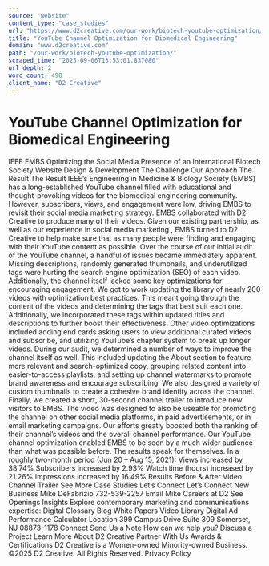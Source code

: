 ```yaml
---
source: "website"
content_type: "case_studies"
url: "https://www.d2creative.com/our-work/biotech-youtube-optimization/"
title: "YouTube Channel Optimization for Biomedical Engineering"
domain: "www.d2creative.com"
path: "/our-work/biotech-youtube-optimization/"
scraped_time: "2025-09-06T13:53:01.837080"
url_depth: 2
word_count: 498
client_name: "D2 Creative"
---
```


# YouTube Channel Optimization for Biomedical Engineering

IEEE EMBS Optimizing the Social Media Presence of an International Biotech Society Website Design & Development The Challenge Our Approach The Result The Result IEEE’s Engineering in Medicine & Biology Society (EMBS) has a long-established YouTube channel filled with educational and thought-provoking videos for the biomedical engineering community. However, subscribers, views, and engagement were low, driving EMBS to revisit their social media marketing strategy. EMBS collaborated with D2 Creative to produce many of their videos. Given our existing partnership, as well as our experience in social media marketing , EMBS turned to D2 Creative to help make sure that as many people were finding and engaging with their YouTube content as possible. Over the course of our initial audit of the YouTube channel, a handful of issues became immediately apparent. Missing descriptions, randomly generated thumbnails, and underutilized tags were hurting the search engine optimization (SEO) of each video. Additionally, the channel itself lacked some key optimizations for encouraging engagement. We got to work updating the library of nearly 200 videos with optimization best practices. This meant going through the content of the videos and determining the tags that best suit each one. Additionally, we incorporated these tags within updated titles and descriptions to further boost their effectiveness. Other video optimizations included adding end cards asking users to view additional curated videos and subscribe, and utilizing YouTube’s chapter system to break up longer videos. During our audit, we determined a number of ways to improve the channel itself as well. This included updating the About section to feature more relevant and search-optimized copy, grouping related content into easier-to-access playlists, and setting up channel watermarks to promote brand awareness and encourage subscribing. We also designed a variety of custom thumbnails to create a cohesive brand identity across the channel. Finally, we created a short, 30-second channel trailer to introduce new visitors to EMBS. The video was designed to also be useable for promoting the channel on other social media platforms, in paid advertisements, or in email marketing campaigns. Our efforts greatly boosted both the ranking of their channel’s videos and the overall channel performance. Our YouTube channel optimization enabled EMBS to be seen by a much wider audience than what was possible before. The results speak for themselves. In a roughly two-month period (Jun 20 – Aug 15, 2021): Views increased by 38.74% Subscribers increased by 2.93% Watch time (hours) increased by 21.26% Impressions increased by 16.49% Results Before & After Video Channel Trailer See More Case Studies Let’s Connect Let’s Connect New Business Mike DeFabrizio 732-539-2257 Email Mike Careers at D2 See Openings Insights Explore contemporary marketing and communications expertise: Digital Glossary Blog White Papers Video Library Digital Ad Performance Calculator Location 399 Campus Drive Suite 309 Somerset, NJ
08873-1178 Connect Send Us a Note How can we help you? Discuss a Project Learn More About D2 Creative Partner With Us Awards & Certifications D2 Creative is a Women-owned Minority-owned Business. ©2025 D2 Creative. All Rights Reserved. Privacy Policy